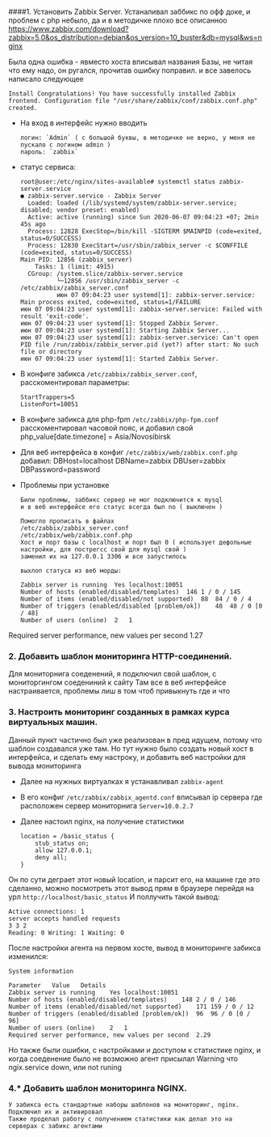 ####1. Установить Zabbix Server.
Устаналивал заббикс по офф доке, и проблем с php небыло, да и в методичке плохо все описанноо
https://www.zabbix.com/download?zabbix=5.0&os_distribution=debian&os_version=10_buster&db=mysql&ws=nginx

Была одна ошибка - явместо хоста вписывал названия Базы, не читая что ему надо, он ругался, прочитав ошибку поправил. и все завелось написало следующее

`Install
Congratulations! You have successfully installed Zabbix frontend.
Configuration file "/usr/share/zabbix/conf/zabbix.conf.php" created.`

* На вход в интерфейс нужно вводить

      логин: `Admin` ( c большой буквы, в методичке не верно, у меня не пускало с логином admin ) 
      пароль: `zabbix`

* статус сервиса:

      root@user:/etc/nginx/sites-available# systemctl status zabbix-server.service 
      ● zabbix-server.service - Zabbix Server
        Loaded: loaded (/lib/systemd/system/zabbix-server.service; disabled; vendor preset: enabled)
        Active: active (running) since Sun 2020-06-07 09:04:23 +07; 2min 45s ago
        Process: 12828 ExecStop=/bin/kill -SIGTERM $MAINPID (code=exited, status=0/SUCCESS)
        Process: 12830 ExecStart=/usr/sbin/zabbix_server -c $CONFFILE (code=exited, status=0/SUCCESS)
      Main PID: 12856 (zabbix_server)
          Tasks: 1 (limit: 4915)
        CGroup: /system.slice/zabbix-server.service
                └─12856 /usr/sbin/zabbix_server -c /etc/zabbix/zabbix_server.conf
                июн 07 09:04:23 user systemd[1]: zabbix-server.service: Main process exited, code=exited, status=1/FAILURE
      июн 07 09:04:23 user systemd[1]: zabbix-server.service: Failed with result 'exit-code'.
      июн 07 09:04:23 user systemd[1]: Stopped Zabbix Server.
      июн 07 09:04:23 user systemd[1]: Starting Zabbix Server...
      июн 07 09:04:23 user systemd[1]: zabbix-server.service: Can't open PID file /run/zabbix/zabbix_server.pid (yet?) after start: No such file or directory
      июн 07 09:04:23 user systemd[1]: Started Zabbix Server.

* В конфиге забикса `/etc/zabbix/zabbix_server.conf`, расскоментировал параметры:

      StartTrappers=5
      ListenPort=10051

* В конфиге забикса для php-fpm `/etc/zabbix/php-fpm.conf` расскоментировал часовой пояс, и добавил свой
php_value[date.timezone] = Asia/Novosibirsk

* Для веб интерфейса в конфиг `/etc/zabbix/web/zabbix.conf.php` добавил: 
        DBHost=localhost
        DBName=zabbix
        DBUser=zabbix
        DBPassword=password


* Проблемы при установке

      Били проблемы, заббикс сервер не мог подключится к mysql
      и в веб интерфейсе его статус всегда был no ( выключен )

      Помогло прописать в файлах 
      /etc/zabbix/zabbix_server.conf
      /etc/zabbix/web/zabbix.conf.php
      Хост и порт базы с localhost и порт был 0 ( использует дефольные настройки, для пострегсс свой для mysql свой )
      заменил их на 127.0.0.1 3306 и все запустилось

      выхлоп статуса из веб морды:

      Zabbix server is running	Yes	localhost:10051
      Number of hosts (enabled/disabled/templates)	146	1 / 0 / 145
      Number of items (enabled/disabled/not supported)	88	84 / 0 / 4
      Number of triggers (enabled/disabled [problem/ok])	48	48 / 0 [0 / 48]
      Number of users (online)	2	1
Required server performance, new values per second	1.27	

### 2. Добавить шаблон мониторинга HTTP-соединений.

  Для мониторнига соеденений, я подключил свой шаблон, с мониторгингом соедениний к сайту
  Там все в веб интерфейсе настраивается, проблемы лиш в том чтоб привыкнуть где и что

### 3. Настроить мониторинг созданных в рамках курса виртуальных машин.

Данный пункт частично был уже реализован в пред идущем, потому что шаблон создавался уже там.
Но тут нужно было создать новый хост в интерфейса, и сделать ему настроку, и добавить веб настройки для вывода мониторинга 

* Далее на нужных виртуалках я устанавливал `zabbix-agent`
* В его конфиг `/etc/zabbix/zabbix_agentd.conf` вписывал ip сервера где расположен сервер мониторнига 
`Server=10.0.2.7`
* Далее настоил nginx, на получение статистики

      location = /basic_status {
          stub_status on;
          allow 127.0.0.1;
          deny all;
      }

Он по сути деграет этот новый location, и парсит его, на машине где это сделанно, можно посмотреть этот вывод прям в браузере перейдя на урл `http://localhost/basic_status`
И поллучить такой вывод:

    Active connections: 1 
    server accepts handled requests
    3 3 2 
    Reading: 0 Writing: 1 Waiting: 0 

После настройки агента на первом хосте, вывод в мониторинге забикса изменился:

    System information

    Parameter	Value	Details
    Zabbix server is running	Yes	localhost:10051
    Number of hosts (enabled/disabled/templates)	148	2 / 0 / 146
    Number of items (enabled/disabled/not supported)	171	159 / 0 / 12
    Number of triggers (enabled/disabled [problem/ok])	96	96 / 0 [0 / 96]
    Number of users (online)	2	1
    Required server performance, new values per second	2.29


Но также были ошибки, с настройками и доступом к статистике nginx, и когда соеденение было не возможно агент присылал Warning что ngix.service down, или not runing


### 4.* Добавить шаблон мониторинга NGINX.
    У забикса есть стандартные наборы шаблонов на мониторинг, nginx. Подключил их и активировал
    Также проделал работу с получением статистики как делал это на серверах с забикс агентами